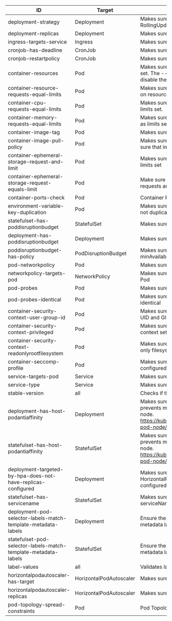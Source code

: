 <!-- This file was generated by hack/generate-list-docs.py -->
| ID | Target | Description | Enabled |
|----|--------|-------------|---------|
| deployment-strategy | Deployment | Makes sure that all Deployments targeted by service use RollingUpdate strategy | default |
| deployment-replicas | Deployment | Makes sure that Deployment has multiple replicas | default |
| ingress-targets-service | Ingress | Makes sure that the Ingress targets a Service | default |
| cronjob-has-deadline | CronJob | Makes sure that all CronJobs has a configured deadline | default |
| cronjob-restartpolicy | CronJob | Makes sure CronJobs have a valid RestartPolicy | default |
| container-resources | Pod | Makes sure that all pods have resource limits and requests set. The --ignore-container-cpu-limit flag can be used to disable the requirement of having a CPU limit | default |
| container-resource-requests-equal-limits | Pod | Makes sure that all pods have the same requests as limits on resources set. | optional |
| container-cpu-requests-equal-limits | Pod | Makes sure that all pods have the same CPU requests as limits set. | optional |
| container-memory-requests-equal-limits | Pod | Makes sure that all pods have the same memory requests as limits set. | optional |
| container-image-tag | Pod | Makes sure that a explicit non-latest tag is used | default |
| container-image-pull-policy | Pod | Makes sure that the pullPolicy is set to Always. This makes sure that imagePullSecrets are always validated. | default |
| container-ephemeral-storage-request-and-limit | Pod | Makes sure all pods have ephemeral-storage requests and limits set | default |
| container-ephemeral-storage-request-equals-limit | Pod | Make sure all pods have matching ephemeral-storage requests and limits | optional |
| container-ports-check | Pod | Container Ports Checks | optional |
| environment-variable-key-duplication | Pod | Makes sure that duplicated environment variable keys are not duplicated | default |
| statefulset-has-poddisruptionbudget | StatefulSet | Makes sure that all StatefulSets are targeted by a PDB | default |
| deployment-has-poddisruptionbudget | Deployment | Makes sure that all Deployments are targeted by a PDB | default |
| poddisruptionbudget-has-policy | PodDisruptionBudget | Makes sure that PodDisruptionBudgets specify minAvailable or maxUnavailable | default |
| pod-networkpolicy | Pod | Makes sure that all Pods are targeted by a NetworkPolicy | default |
| networkpolicy-targets-pod | NetworkPolicy | Makes sure that all NetworkPolicies targets at least one Pod | default |
| pod-probes | Pod | Makes sure that all Pods have safe probe configurations | default |
| pod-probes-identical | Pod | Makes sure that readiness and liveness probes are not identical | default |
| container-security-context-user-group-id | Pod | Makes sure that all pods have a security context with valid UID and GID set  | default |
| container-security-context-privileged | Pod | Makes sure that all pods have a unprivileged security context set | default |
| container-security-context-readonlyrootfilesystem | Pod | Makes sure that all pods have a security context with read only filesystem set | default |
| container-seccomp-profile | Pod | Makes sure that all pods have at a seccomp policy configured. | optional |
| service-targets-pod | Service | Makes sure that all Services targets a Pod | default |
| service-type | Service | Makes sure that the Service type is not NodePort | default |
| stable-version | all | Checks if the object is using a deprecated apiVersion | default |
| deployment-has-host-podantiaffinity | Deployment | Makes sure that a podAntiAffinity has been set that prevents multiple pods from being scheduled on the same node. https://kubernetes.io/docs/concepts/configuration/assign-pod-node/ | default |
| statefulset-has-host-podantiaffinity | StatefulSet | Makes sure that a podAntiAffinity has been set that prevents multiple pods from being scheduled on the same node. https://kubernetes.io/docs/concepts/configuration/assign-pod-node/ | default |
| deployment-targeted-by-hpa-does-not-have-replicas-configured | Deployment | Makes sure that Deployments using a HorizontalPodAutoscaler doesn't have a statically configured replica count set | default |
| statefulset-has-servicename | StatefulSet | Makes sure that StatefulSets have an existing headless serviceName. | default |
| deployment-pod-selector-labels-match-template-metadata-labels | Deployment | Ensure the StatefulSet selector labels match the template metadata labels. | default |
| statefulset-pod-selector-labels-match-template-metadata-labels | StatefulSet | Ensure the StatefulSet selector labels match the template metadata labels. | default |
| label-values | all | Validates label values | default |
| horizontalpodautoscaler-has-target | HorizontalPodAutoscaler | Makes sure that the HPA targets a valid object | default |
| horizontalpodautoscaler-replicas | HorizontalPodAutoscaler | Makes sure that the HPA at least 2 replicas | default |
| pod-topology-spread-constraints | Pod | Pod Topology Spread Constraints | default |
